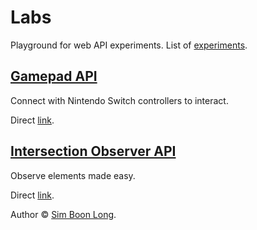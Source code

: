 # Labs

Playground for web API experiments. List of [experiments](https://labs.simboonlong.com).

## [Gamepad API](https://developer.mozilla.org/en-US/docs/Web/API/Gamepad_API)

Connect with Nintendo Switch controllers to interact.

Direct [link](https://labs.simboonlong.com/gamepad).

## [Intersection Observer API](https://developer.mozilla.org/en-US/docs/Web/API/Intersection_Observer_API)

Observe elements made easy.

Direct [link](https://labs.simboonlong.com/intersection-observer).

Author © [Sim Boon Long](https://simboonlong.com).
